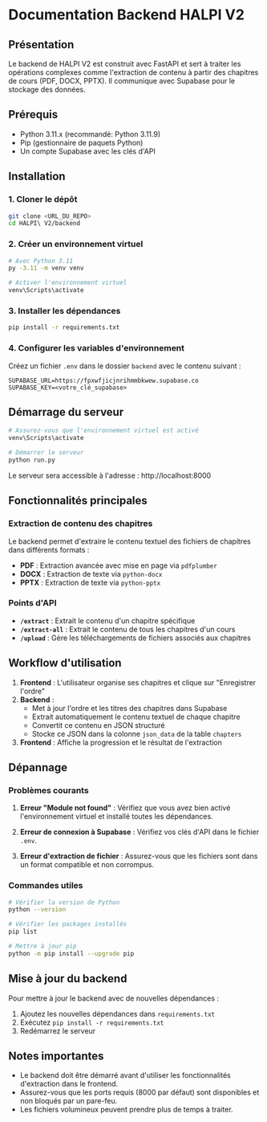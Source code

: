 # Documentation Backend HALPI V2

## Présentation

Le backend de HALPI V2 est construit avec FastAPI et sert à traiter les opérations complexes comme l'extraction de contenu à partir des chapitres de cours (PDF, DOCX, PPTX). Il communique avec Supabase pour le stockage des données.

## Prérequis

- Python 3.11.x (recommandé: Python 3.11.9)
- Pip (gestionnaire de paquets Python)
- Un compte Supabase avec les clés d'API

## Installation

### 1. Cloner le dépôt

```bash
git clone <URL_DU_REPO>
cd HALPI\ V2/backend
```

### 2. Créer un environnement virtuel

```bash
# Avec Python 3.11
py -3.11 -m venv venv

# Activer l'environnement virtuel
venv\Scripts\activate
```

### 3. Installer les dépendances

```bash
pip install -r requirements.txt
```

### 4. Configurer les variables d'environnement

Créez un fichier `.env` dans le dossier `backend` avec le contenu suivant :

```
SUPABASE_URL=https://fpxwfjicjnrihmmbkwew.supabase.co
SUPABASE_KEY=<votre_clé_supabase>
```

## Démarrage du serveur

```bash
# Assurez-vous que l'environnement virtuel est activé
venv\Scripts\activate

# Démarrer le serveur
python run.py
```

Le serveur sera accessible à l'adresse : http://localhost:8000

## Fonctionnalités principales

### Extraction de contenu des chapitres

Le backend permet d'extraire le contenu textuel des fichiers de chapitres dans différents formats :

- **PDF** : Extraction avancée avec mise en page via `pdfplumber`
- **DOCX** : Extraction de texte via `python-docx`
- **PPTX** : Extraction de texte via `python-pptx`

### Points d'API

- **`/extract`** : Extrait le contenu d'un chapitre spécifique
- **`/extract-all`** : Extrait le contenu de tous les chapitres d'un cours
- **`/upload`** : Gère les téléchargements de fichiers associés aux chapitres

## Workflow d'utilisation

1. **Frontend** : L'utilisateur organise ses chapitres et clique sur "Enregistrer l'ordre"
2. **Backend** : 
   - Met à jour l'ordre et les titres des chapitres dans Supabase
   - Extrait automatiquement le contenu textuel de chaque chapitre
   - Convertit ce contenu en JSON structuré
   - Stocke ce JSON dans la colonne `json_data` de la table `chapters`
3. **Frontend** : Affiche la progression et le résultat de l'extraction

## Dépannage

### Problèmes courants

1. **Erreur "Module not found"** : Vérifiez que vous avez bien activé l'environnement virtuel et installé toutes les dépendances.

2. **Erreur de connexion à Supabase** : Vérifiez vos clés d'API dans le fichier `.env`.

3. **Erreur d'extraction de fichier** : Assurez-vous que les fichiers sont dans un format compatible et non corrompus.

### Commandes utiles

```bash
# Vérifier la version de Python
python --version

# Vérifier les packages installés
pip list

# Mettre à jour pip
python -m pip install --upgrade pip
```

## Mise à jour du backend

Pour mettre à jour le backend avec de nouvelles dépendances :

1. Ajoutez les nouvelles dépendances dans `requirements.txt`
2. Exécutez `pip install -r requirements.txt`
3. Redémarrez le serveur

## Notes importantes

- Le backend doit être démarré avant d'utiliser les fonctionnalités d'extraction dans le frontend.
- Assurez-vous que les ports requis (8000 par défaut) sont disponibles et non bloqués par un pare-feu.
- Les fichiers volumineux peuvent prendre plus de temps à traiter.
